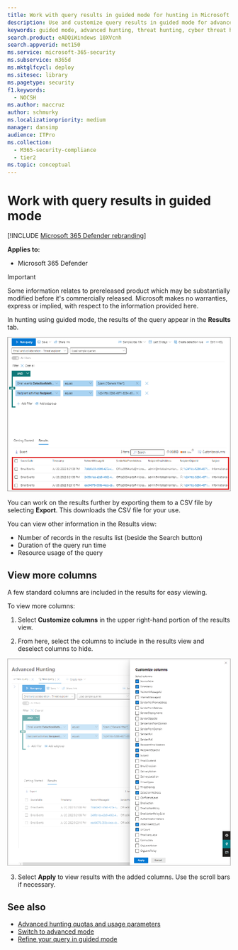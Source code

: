 ```yaml
---
title: Work with query results in guided mode for hunting in Microsoft 365 Defender
description: Use and customize query results in guided mode for advanced hunting in Microsoft 365 Defender 
keywords: guided mode, advanced hunting, threat hunting, cyber threat hunting, Microsoft 365 Defender, microsoft 365, m365, search, query, telemetry, custom detections, schema, kusto
search.product: eADQiWindows 10XVcnh
search.appverid: met150
ms.service: microsoft-365-security
ms.subservice: m365d
ms.mktglfcycl: deploy
ms.sitesec: library
ms.pagetype: security
f1.keywords: 
  - NOCSH
ms.author: maccruz
author: schmurky
ms.localizationpriority: medium
manager: dansimp
audience: ITPro
ms.collection: 
  - M365-security-compliance
  - tier2
ms.topic: conceptual
---
```


# Work with query results in guided mode
[!INCLUDE [Microsoft 365 Defender rebranding](../includes/microsoft-defender.md)]


**Applies to:**
- Microsoft 365 Defender

> [!IMPORTANT]
> Some information relates to prereleased product which may be substantially modified before it's commercially released. Microsoft makes no warranties, express or implied, with respect to the information provided here.

In hunting using guided mode, the results of the query appear in the **Results** tab. 

[![Screenshot of results tab](../../media/guided-hunting/results-view.png) ](../../media/guided-hunting/results-view.png#lightbox)

You can work on the results further by exporting them to a CSV file by selecting **Export**. This downloads the CSV file for your use.

You can view other information in the Results view:
- Number of records in the results list (beside the Search button)
- Duration of the query run time
- Resource usage of the query

## View more columns

A few standard columns are included in the results for easy viewing. 

To view more columns:
1. Select **Customize columns** in the upper right-hand portion of the results view.
 

2. From here, select the columns to include in the results view and deselect columns to hide. 


[ ![Screenshot of list of columns you can add to the results view](../../media/guided-hunting/results-view-customize-columns.png) ](../../media/guided-hunting/results-view-customize-columns-tb.png#lightbox)

3. Select **Apply** to view results with the added columns. Use the scroll bars if necessary.


## See also
- [Advanced hunting quotas and usage parameters](advanced-hunting-limits.md)
- [Switch to advanced mode](advanced-hunting-query-builder-details.md#switch-to-advanced-mode-after-building-a-query)
- [Refine your query in guided mode](advanced-hunting-query-builder-details.md)
